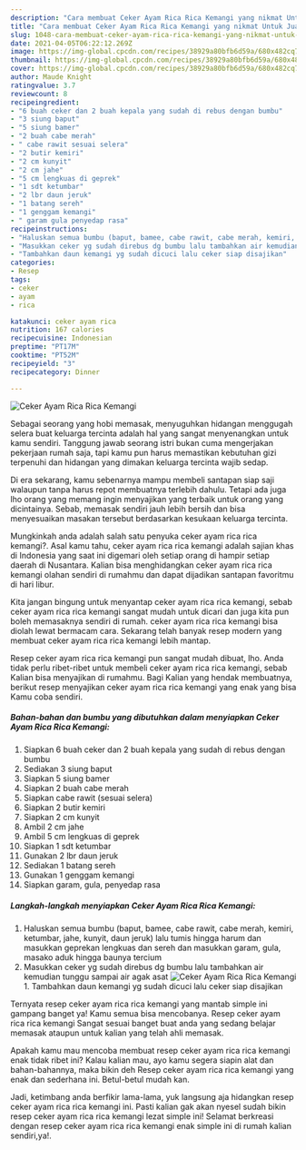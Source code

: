 ```yaml
---
description: "Cara membuat Ceker Ayam Rica Rica Kemangi yang nikmat Untuk Jualan"
title: "Cara membuat Ceker Ayam Rica Rica Kemangi yang nikmat Untuk Jualan"
slug: 1048-cara-membuat-ceker-ayam-rica-rica-kemangi-yang-nikmat-untuk-jualan
date: 2021-04-05T06:22:12.269Z
image: https://img-global.cpcdn.com/recipes/38929a80bfb6d59a/680x482cq70/ceker-ayam-rica-rica-kemangi-foto-resep-utama.jpg
thumbnail: https://img-global.cpcdn.com/recipes/38929a80bfb6d59a/680x482cq70/ceker-ayam-rica-rica-kemangi-foto-resep-utama.jpg
cover: https://img-global.cpcdn.com/recipes/38929a80bfb6d59a/680x482cq70/ceker-ayam-rica-rica-kemangi-foto-resep-utama.jpg
author: Maude Knight
ratingvalue: 3.7
reviewcount: 8
recipeingredient:
- "6 buah ceker dan 2 buah kepala yang sudah di rebus dengan bumbu"
- "3 siung baput"
- "5 siung bamer"
- "2 buah cabe merah"
- " cabe rawit sesuai selera"
- "2 butir kemiri"
- "2 cm kunyit"
- "2 cm jahe"
- "5 cm lengkuas di geprek"
- "1 sdt ketumbar"
- "2 lbr daun jeruk"
- "1 batang sereh"
- "1 genggam kemangi"
- " garam gula penyedap rasa"
recipeinstructions:
- "Haluskan semua bumbu (baput, bamee, cabe rawit, cabe merah, kemiri, ketumbar, jahe, kunyit, daun jeruk) lalu tumis hingga harum dan masukkan geprekan lengkuas dan sereh dan masukkan garam, gula, masako aduk hingga baunya tercium"
- "Masukkan ceker yg sudah direbus dg bumbu lalu tambahkan air kemudian tunggu sampai air agak asat"
- "Tambahkan daun kemangi yg sudah dicuci lalu ceker siap disajikan"
categories:
- Resep
tags:
- ceker
- ayam
- rica

katakunci: ceker ayam rica 
nutrition: 167 calories
recipecuisine: Indonesian
preptime: "PT17M"
cooktime: "PT52M"
recipeyield: "3"
recipecategory: Dinner

---
```



![Ceker Ayam Rica Rica Kemangi](https://img-global.cpcdn.com/recipes/38929a80bfb6d59a/680x482cq70/ceker-ayam-rica-rica-kemangi-foto-resep-utama.jpg)

Sebagai seorang yang hobi memasak, menyuguhkan hidangan menggugah selera buat keluarga tercinta adalah hal yang sangat menyenangkan untuk kamu sendiri. Tanggung jawab seorang istri bukan cuma mengerjakan pekerjaan rumah saja, tapi kamu pun harus memastikan kebutuhan gizi terpenuhi dan hidangan yang dimakan keluarga tercinta wajib sedap.

Di era  sekarang, kamu sebenarnya mampu membeli santapan siap saji walaupun tanpa harus repot membuatnya terlebih dahulu. Tetapi ada juga lho orang yang memang ingin menyajikan yang terbaik untuk orang yang dicintainya. Sebab, memasak sendiri jauh lebih bersih dan bisa menyesuaikan masakan tersebut berdasarkan kesukaan keluarga tercinta. 



Mungkinkah anda adalah salah satu penyuka ceker ayam rica rica kemangi?. Asal kamu tahu, ceker ayam rica rica kemangi adalah sajian khas di Indonesia yang saat ini digemari oleh setiap orang di hampir setiap daerah di Nusantara. Kalian bisa menghidangkan ceker ayam rica rica kemangi olahan sendiri di rumahmu dan dapat dijadikan santapan favoritmu di hari libur.

Kita jangan bingung untuk menyantap ceker ayam rica rica kemangi, sebab ceker ayam rica rica kemangi sangat mudah untuk dicari dan juga kita pun boleh memasaknya sendiri di rumah. ceker ayam rica rica kemangi bisa diolah lewat bermacam cara. Sekarang telah banyak resep modern yang membuat ceker ayam rica rica kemangi lebih mantap.

Resep ceker ayam rica rica kemangi pun sangat mudah dibuat, lho. Anda tidak perlu ribet-ribet untuk membeli ceker ayam rica rica kemangi, sebab Kalian bisa menyajikan di rumahmu. Bagi Kalian yang hendak membuatnya, berikut resep menyajikan ceker ayam rica rica kemangi yang enak yang bisa Kamu coba sendiri.

<!--inarticleads1-->

##### Bahan-bahan dan bumbu yang dibutuhkan dalam menyiapkan Ceker Ayam Rica Rica Kemangi:

1. Siapkan 6 buah ceker dan 2 buah kepala yang sudah di rebus dengan bumbu
1. Sediakan 3 siung baput
1. Siapkan 5 siung bamer
1. Siapkan 2 buah cabe merah
1. Siapkan  cabe rawit (sesuai selera)
1. Siapkan 2 butir kemiri
1. Siapkan 2 cm kunyit
1. Ambil 2 cm jahe
1. Ambil 5 cm lengkuas di geprek
1. Siapkan 1 sdt ketumbar
1. Gunakan 2 lbr daun jeruk
1. Sediakan 1 batang sereh
1. Gunakan 1 genggam kemangi
1. Siapkan  garam, gula, penyedap rasa




<!--inarticleads2-->

##### Langkah-langkah menyiapkan Ceker Ayam Rica Rica Kemangi:

1. Haluskan semua bumbu (baput, bamee, cabe rawit, cabe merah, kemiri, ketumbar, jahe, kunyit, daun jeruk) lalu tumis hingga harum dan masukkan geprekan lengkuas dan sereh dan masukkan garam, gula, masako aduk hingga baunya tercium
1. Masukkan ceker yg sudah direbus dg bumbu lalu tambahkan air kemudian tunggu sampai air agak asat
<img src="//assets-global.cpcdn.com/assets/icons/button_play-2c75c40dde080a61004c1f40b05d8f140eaff45d7e9e6481dc71c63d2e7c4909.png" alt="Ceker Ayam Rica Rica Kemangi">1. Tambahkan daun kemangi yg sudah dicuci lalu ceker siap disajikan




Ternyata resep ceker ayam rica rica kemangi yang mantab simple ini gampang banget ya! Kamu semua bisa mencobanya. Resep ceker ayam rica rica kemangi Sangat sesuai banget buat anda yang sedang belajar memasak ataupun untuk kalian yang telah ahli memasak.

Apakah kamu mau mencoba membuat resep ceker ayam rica rica kemangi enak tidak ribet ini? Kalau kalian mau, ayo kamu segera siapin alat dan bahan-bahannya, maka bikin deh Resep ceker ayam rica rica kemangi yang enak dan sederhana ini. Betul-betul mudah kan. 

Jadi, ketimbang anda berfikir lama-lama, yuk langsung aja hidangkan resep ceker ayam rica rica kemangi ini. Pasti kalian gak akan nyesel sudah bikin resep ceker ayam rica rica kemangi lezat simple ini! Selamat berkreasi dengan resep ceker ayam rica rica kemangi enak simple ini di rumah kalian sendiri,ya!.

